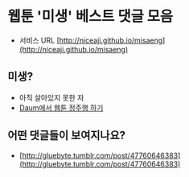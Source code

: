 # 웹툰 '미생' 베스트 댓글 모음

* 서비스 URL [http://niceaji.github.io/misaeng](http://niceaji.github.io/misaeng)

## 미생?

* 아직 살아있지 못한 자
* [Daum에서 웹툰 정주행 하기](http://cartoon.media.daum.net/webtoon/view/miseng)


## 어떤 댓글들이 보여지나요?

* [http://gluebyte.tumblr.com/post/47760646383](http://gluebyte.tumblr.com/post/47760646383)

